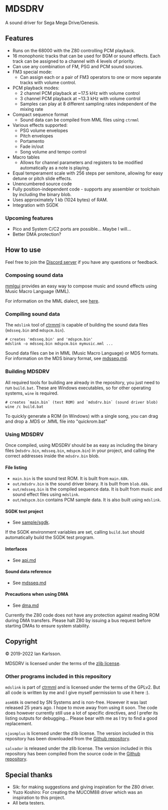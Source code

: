 MDSDRV
======
A sound driver for Sega Mega Drive/Genesis.

## Features
- Runs on the 68000 with the Z80 controlling PCM playback.
- 16 monophonic tracks that can be used for BGM or sound effects.
	Each track can be assigned to a channel with 4 levels of priority.
- Can use any combination of FM, PSG and PCM sound sources.
- FM3 special mode:
	- Can assign each or a pair of FM3 operators to one or more
		separate tracks with volume control.
- PCM playback modes:
	- 2 channel PCM playback at ~17.5 kHz with volume control
	- 3 channel PCM playback at ~13.3 kHz with volume control
	- Samples can play at 8 different sampling rates independent of
		the mixing rate
- Compact sequence format
	- Sound data can be compiled from MML files using `ctrmml`
- Various effects supported:
	- PSG volume envelopes
	- Pitch envelopes
	- Portamento
	- Fade in/out
	- Song volume and tempo control
- Macro tables
	- Allows for channel parameters and registers to be modified
		automatically as a note is playing.
- Equal temperament scale with 256 steps per semitone, allowing for
	easy detune or pitch slide effects.
- Unencumbered source code
- Fully position-independent code - supports any assembler or toolchain
	by including the binary blob.
- Uses approximately 1 kb (1024 bytes) of RAM.
- Integration with SGDK

### Upcoming features
- Pico and System C/C2 ports are possible... Maybe I will...
- Better DMA protection?

## How to use
Feel free to join the [Discord server](https://discord.com/invite/BPwM6PJv7T)
if you have any questions or feedback.

### Composing sound data
[mmlgui](https://github.com/superctr/mmlgui) provides an easy way
to compose music and sound effects using Music Macro Language (MML).

For information on the MML dialect, see
[here](https://github.com/superctr/ctrmml/blob/master/mml_ref.md).

### Compiling sound data
The `mdslink` tool of [ctrmml](https://github.com/superctr/ctrmml)
is capable of building the sound data files (`mdsseq.bin` and
`mdspcm.bin`).

	# creates 'mdsseq.bin' and 'mdspcm.bin'
	mdslink -o mdsseq.bin mdspcm.bin mymusic.mml ...

Sound data files can be in MML (Music Macro Language) or MDS formats.
For information on the MDS binary format, see
[mdsseq.md](doc/mdsseq.md).

### Building MDSDRV
All required tools for building are already in the repository, you just
need to run `build.bat`. These are Windows executables, so for other
operating systems, `wine` is required.

	# creates `main.bin` (test ROM) and `mdsdrv.bin` (sound driver blob)
	wine /c build.bat

To quickly generate a ROM (in Windows) with a single song, you can drag
and drop a .MDS or .MML file into "quickrom.bat"

### Using MDSDRV
Once compiled, using MDSDRV should be as easy as including the binary
files (`mdsdrv.bin`, `mdsseq.bin`, `mdspcm.bin`) in your project, and
calling the correct addresses inside the `mdsdrv.bin` blob.

#### File listing
- `main.bin` is the sound test ROM. It is built from  `main.68k`.
- `out/mdsdrv.bin` is the sound driver binary. It is built from
	`blob.68k`.
- `out/mdsseq.bin` is the compiled sequence data. It is built from
	music and sound effect files using `mdslink`.
- `out/mdspcm.bin` contains PCM sample data. It is also built using
	`mdslink`.

#### SGDK test project
- See [sample/sgdk](sample/sgdk/README.md).

If the SGDK environment variables are set, calling `build.bat` should
automatically build the SGDK test program.

#### Interfaces
- See [api.md](doc/api.md)

#### Sound data reference
- See [mdsseq.md](doc/mdsseq.md)

#### Precautions when using DMA
- See [dma.md](doc/dma.md)

Currently the Z80 code does not have any protection against reading ROM
during DMA transfers. Please halt Z80 by issuing a bus request before
starting DMAs to ensure system stability.

## Copyright
&copy; 2019-2022 Ian Karlsson.

MDSDRV is licensed under the terms of the [zlib license](COPYING).

### Other programs included in this repository
`mdslink` is part of [ctrmml](https://github.com/superctr/ctrmml) and
is licensed under the terms of the GPLv2. But all code is written by me
and I give myself permission to use it here :).

`asm68k` is owned by SN Systems and is non-free. However it was last
released 25 years ago. I hope to move away from using it soon. The code
does however currently still use a lot of specific directives, and I
prefer its listing outputs for debugging... Please bear with me as I
try to find a good replacement.

`sjasmplus` is licensed under the zlib license. The version included in
this repository has been downloaded from the
[Github repository](https://github.com/sjasmplus/sjasmplus).

`salvador` is released under the zlib license. The version included in
this repository has been compiled from the source code in the
[Github repository](https://github.com/emmanuel-marty/salvador).

## Special thanks
- Sik: for making suggestions and giving inspiration for the Z80 driver.
- Yuzo Koshiro: For creating the MUCOM88 driver which was an
	inspiration to this project.
- All beta testers.
